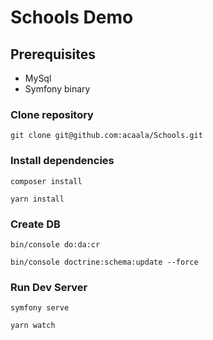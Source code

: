 # Schools Demo

## Prerequisites

- MySql
- Symfony binary

### Clone repository

`git clone git@github.com:acaala/Schools.git`

### Install dependencies

`composer install`

`yarn install`

### Create DB

`bin/console do:da:cr`

`bin/console doctrine:schema:update --force`

### Run Dev Server

`symfony serve`


`yarn watch`